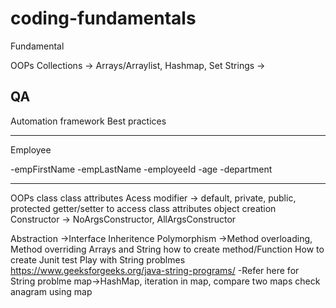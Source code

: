 # coding-fundamentals

Fundamental

OOPs
Collections -> Arrays/Arraylist, Hashmap, Set
Strings ->



QA
-----
Automation framework
Best practices


------------------------------------
Employee

-empFirstName
-empLastName
-employeeId
-age
-department
 
----------------------------------------------------------
OOPs
class
class attributes
Acess modifier -> default, private, public, protected
getter/setter to access class attributes
object creation
Constructor -> NoArgsConstructor, AllArgsConstructor

Abstraction ->Interface
Inheritence
Polymorphism ->Method overloading, Method overriding
Arrays and String 
how to create method/Function 
How to create Junit test 
Play with String problmes
https://www.geeksforgeeks.org/java-string-programs/ -Refer here for String problme
map->HashMap, iteration in map, compare two maps
check anagram using map
